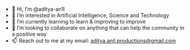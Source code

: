- 👋 Hi, I’m @aditya-an1l
- 👀 I’m interested in Artificial Intelligence, Science and Technology
- 🌱 I’m currently learning to learn & improving to improve
- 💞️ I’m looking to collaborate on anything that can help the community in a positive way
- 📫 Reach out to me at my email: aditya.anil.productions@gmail.com




